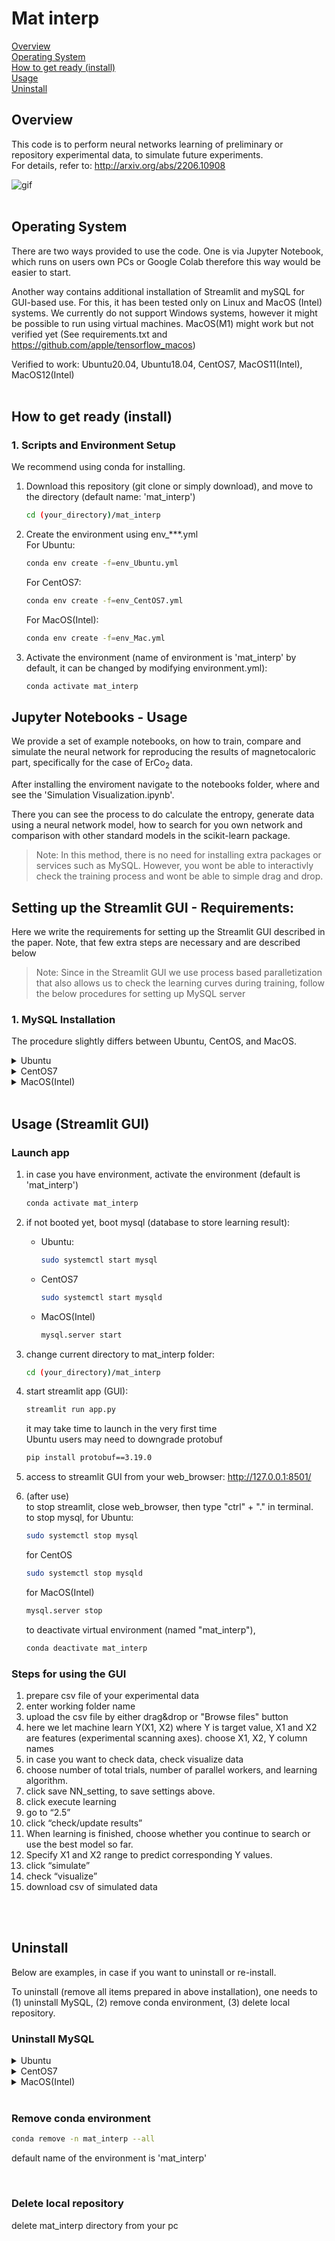 # Mat interp

[Overview](#overview)  
[Operating System](#operating-system)  
[How to get ready (install)](#how-to-get-ready-install)  
[Usage](#usage)  
[Uninstall](#uninstall)

## Overview
This code is to perform neural networks learning of preliminary or repository experimental data, to simulate future experiments.  
For details, refer to: http://arxiv.org/abs/2206.10908

![gif](overview.gif)
<br />
<br />

## Operating System
There are two ways provided to use the code. One is via Jupyter Notebook, which runs on users own PCs or Google Colab therefore this way would be easier to start.

Another way contains additional installation of Streamlit and mySQL for GUI-based use. For this, it has been tested only on Linux and MacOS (Intel) systems. We currently do not support Windows systems, however it might be possible to run using virtual machines.  MacOS(M1) might work but not verified yet (See requirements.txt and https://github.com/apple/tensorflow_macos)

Verified to work: Ubuntu20.04, Ubuntu18.04, CentOS7, MacOS11(Intel), MacOS12(Intel)
<br />
<br />

## How to get ready (install)

### 1. Scripts and Environment Setup
We recommend using conda for installing.
1. Download this repository (git clone or simply 
download), and move to the directory (default name: 'mat_interp')
	```bash
	cd (your_directory)/mat_interp
	```
2. Create the environment using env_***.yml  
	For Ubuntu:
	```bash
	conda env create -f=env_Ubuntu.yml
	```
	For CentOS7:  
	```bash
	conda env create -f=env_CentOS7.yml
	```
	For MacOS(Intel):  
	```bash
	conda env create -f=env_Mac.yml
	```


3. Activate the environment (name of environment is 'mat_interp' by default, it can be changed by modifying environment.yml):
	```bash
	conda activate mat_interp
	```


## Jupyter Notebooks  - Usage
We provide a set of example notebooks, on how to train, compare and simulate the neural network for reproducing the results of magnetocaloric part, specifically for the case of ErCo<sub>2</sub> data.

After installing the enviroment navigate to the notebooks folder, where and see the 'Simulation Visualization.ipynb'. 

There you can see the process to do calculate the entropy, generate data using a neural network model, how to search for you own network and comparison with other standard models in the scikit-learn package.

> Note: In this method, there is no need for installing extra packages or services such as MySQL. However, you wont be able to interactivly check the training process and wont be able to simple drag and drop.

## Setting up the Streamlit GUI - Requirements:
Here we write the requirements for setting up the Streamlit GUI described in the paper. Note, that few extra steps are necessary and are described below

> Note: Since in the Streamlit GUI we use process based paralletization that also allows us to check the learning curves during training, follow the below procedures for setting up MySQL server
### 1. MySQL Installation
The procedure slightly differs between Ubuntu, CentOS, and MacOS.


<details><summary>Ubuntu</summary><div>

#### Installation
1. update apt just in case  
	```bash
	sudo apt update
	```
2. check available package
	```bash
	apt-cache policy mysql-server
	```
	v.8.0.x or v.5.7.x are recommended.  
	...suppose "8.0.22-0ubuntu0.20.04.2" is shown as candidate,
3. simulate installation
	```bash
	apt-get install -s mysql-server=8.0.22-0ubuntu0.20.04.2
	```
	if there is no error, let's install them
4. install
	```bash
	sudo apt-get install mysql-server=8.0.22-0ubuntu0.20.04.2
	```
	mysql-server, mysql-client and other required packages will be installed.
#### Setup
1. set password for root
	```bash
	sudo mysql_secure_installation
	```
	set your password
2. keep answering yes, until the script "mysql_secure_installation" ends
3. login to MySQL  
	```bash
	sudo mysql
	```
4. run the SQL script file then exit:
	```bash
	mysql> source createdb.sql
	mysql> exit;
	```
	The script will make a database named "Mat_interp", and make a user "mat_user_1" with password, and give a privilege to this user to modify the database Mat_interp. You can modify them by editing createdb.sql.
5. edit a configuration file ".my.cnf" for mysql.  Here we write password for user1 who is allowed to modify only Mat_interp database.  

	```bash  
	vi ~/.my.cnf  
	```  
	you can use other editors as well. add(write) the following to .my.cnf and save  

	[client]  
	user = mat_user_1  
	password = mat_user_1_P  
	
	Then, confine the accessibility of the file to the current user only  
	```bash  
	chmod 600 ~/.my.cnf  
	```  

	modify config.ini in mat_interp folder if you change username and password
	
	then, confine the accessibility of the file to the current user only:
	```bash
	chmod 600 config.ini
	```
	From now on, "config.ini" will be referenced from executing "app.py", and you do not need to enter password each time.  You can modify the setting to make things safer.

6. check if mysql is booted  
	```bash
	systemctl status mysql
	```
    - in case it is not started:  
		```bash
		sudo systemctl start mysql
		```  
    - in case you want to stop mysql:  
		```bash
		sudo systemctl stop mysql  
		```
</div></details>


<details><summary>CentOS7</summary><div> 

#### Installation
1. delete MariaDB, which is installed by default but may compete with MySQL  
	- make sure what MariaDB packages you have  
		```bash
		rpm -qa | grep aria
		```
	- remove MariDB-related things  
		```bash
		sudo yum remove mariadb-libs
		```
2.  enable access to repository for MySQL
	- download yum-repository, go to 
		http://dev.mysql.com/downloads/repo/yum/  
		and choose RPM for “Red Hat Enterprise Linux 7”  
		(you do not need to register, you can choose "No thanks, just start my download.")
3. install the downloaded RPM  
	```bash
	sudo yum localinstall   mysql80-community-release-el7-6.noarch.rpm
	```
	modify RPM name if downloaded version is different
4. install MySQL8.0  
	```bash
	sudo yum install —enablerepo=mysql80-community mysql-community-server
	```  
	in case you have GPG key issue ([Errno 14] curl#37 - "Couldn't open file /etc/pki/rpm-gpg/RPM-GPG-KEY-mysql-2022"), try below and retry yum install:
	```bash
	sudo rpm --import https://repo.mysql.com/RPM-GPG-KEY-mysql-2022
	```


#### Setup
1. start mysql server, then check the generated initial password for root  
	```bash
	sudo systemctl start mysqld
	cat /var/log/mysqld.log | grep password
	```
2. change password from initial one, using "mysql_secure_installation"
	```bash
	mysql_secure_installation
	```
	after changing password for root, keep answering yes until "All done!" appears  
3. login to MySQL, using the password just set above  
	```bash
	mysql -u root -p
	```
4. run the SQL script file then exit:
	```bash
	mysql> source createdb.sql
	mysql> exit;
	```
	The script will make a database named "Mat_interp", and make a user "mat_user_1" with password, and give a privilege to this user to modify the database Mat_interp. You can modify them by editing createdb.sql.
5. edit a configuration file ".my.cnf" for mysql.  Here we write password for user1 who is allowed to modify only Mat_interp database.

	```bash  
	vi ~/.my.cnf  
	```  
	you can use other editors as well. add(write) the following to .my.cnf and save  

	[client]  
	user = mat_user_1  
	password = mat_user_1_P  
	
	Then, confine the accessibility of the file to the current user only  
	```bash  
	chmod 600 ~/.my.cnf  
	```  

	modify config.ini in mat_interp folder if you change username and password
	
	then, confine the accessibility of the file to the current user only:
	```bash
	chmod 600 config.ini
	```
	From now on, "config.ini" will be referenced from executing "app.py", and you do not need to enter password each time.  You can modify the setting to make things safer.  

6. check if mysql is booted  
	```bash
	systemctl status mysqld
	```

    - in case it is not started:  
		```bash
		sudo systemctl start mysqld
		```
    - in case you want to stop mysql:  
		```bash
		sudo systemctl stop mysqld  
		```
</div></details>



<details><summary>MacOS(Intel)</summary><div>

#### Installation
1. (In case it is not installed) install Homebrew, which helps installation of MySQL
	```bash
	/usr/bin/ruby -e "$(curl -fsSL https://raw.githubusercontent.com/Homebrew/install/master/install)"
	```
2. Install MySQL using Homebrew
	```bash
	brew install mysql@8.0
	```

<!--
3. set path for mysql
	```bash
	echo 'export PATH="/usr/local/opt/mysql@8.0/bin:$PATH"' >> ~/.zshrc  
	source ~/.zshrc
	```
	in case you are using other shell, modify ".zshrc" to corresponding one
-->

#### Setup
1. launch mysql and set password for root
	```bash  
	mysql.server start
	mysql_secure_installation
	```
	set your password
2. keep answering yes, until the script "mysql_secure_installation" ends
3. login to mysql, using the password set above 
	```bash
	mysql -u root -p
	```
4. run the SQL script file then exit:
	```bash
	mysql> source createdb.sql
	mysql> exit;
	```
	The script will make a database named "Mat_interp", and make a user "mat_user_1" with password, and give a privilege to this user to modify the database Mat_interp. You can modify them by editing createdb.sql.
5. edit a configuration file ".my.cnf" for mysql.  Here we write password for user1 who is allowed to modify only Mat_interp database.  

	```bash  
	vi ~/.my.cnf  
	```  
	you can use other editors as well. add(write) the following to .my.cnf and save  

	[client]  
	user = mat_user_1  
	password = mat_user_1_P  
	
	Then, confine the accessibility of the file to the current user only  
	```bash  
	chmod 600 ~/.my.cnf  
	```  

	modify config.ini in mat_interp folder if you change username and password
	
	then, confine the accessibility of the file to the current user only:
	```bash
	chmod 600 config.ini
	```
	From now on, "config.ini" will be referenced from executing "app.py", and you do not need to enter password each time.  You can modify the setting to make things safer.

6. check if mysql server is booted  
	```bash
	mysql.server status
	```

    - in case it is not started:  
		```bash
		mysql.server start
		```
    - in case you want to stop mysql server:  
		```bash
		mysql.server stop  
		```
</div></details>




<br />


## Usage (Streamlit GUI)
### Launch app
  1. in case you have environment, activate the environment (default is 'mat_interp')
		```bash
		conda activate mat_interp
		```
  2. if not booted yet, boot mysql (database to store learning result):
	
		- Ubuntu:
			```bash
			sudo systemctl start mysql
			```  

		- CentOS7  
			```bash
			sudo systemctl start mysqld
			```  

		- MacOS(Intel)
			```bash
			mysql.server start
			```		
  3. change current directory to mat_interp folder:
		```bash
		cd (your_directory)/mat_interp
		```
  4. start streamlit app (GUI):
		```bash
		streamlit run app.py
		```
		it may take time to launch in the very first time  
		Ubuntu users may need to downgrade protobuf
		```bash
		pip install protobuf==3.19.0
		```
  5. access to streamlit GUI from your web_browser:
	http://127.0.0.1:8501/

  6. (after use)  
  	to stop streamlit, close web_browser, then type "ctrl" + "." in terminal.  
	to stop mysql, for Ubuntu:  
		```bash  
		sudo systemctl stop mysql  
		```  
		for CentOS  
		```bash  
		sudo systemctl stop mysqld  
		```  
		for MacOS(Intel)  
		```bash  
		mysql.server stop  
		```  
		to deactivate virtual environment (named "mat_interp"),  
		```bash  
		conda deactivate mat_interp  
		```  




### Steps for using the GUI
  1. prepare csv file of your experimental data
  1. enter working folder name
  1. upload the csv file by either drag&drop or "Browse files" button
  1. here we let machine learn Y(X1, X2)  where Y is target value, X1 and X2 are features (experimental scanning axes).  choose X1, X2, Y column names
  1. in case you want to check data, check visualize data
  2. choose number of total trials, number of parallel workers, and learning algorithm.
  2. click save NN_setting, to save settings above.
  2. click execute learning
  2. go to “2.5”
  2. click “check/update results”
  2.  When learning is finished, choose whether you continue to search or use the best model so far.
  3.  Specify X1 and X2 range to predict corresponding Y values.
  3.  click “simulate”
  3.  check “visualize”
  3.  download csv of simulated data


<br />
<br />


## Uninstall
Below are examples, in case if you want to uninstall or re-install. 

To uninstall (remove all items prepared in above installation), one needs to (1) uninstall MySQL, (2) remove conda environment, (3) delete local repository.  

### Uninstall MySQL

<details><summary>Ubuntu</summary><div>  

1. stop(if running) and remove MySQL server  
	```bash
	sudo systemctl stop mysql
	sudo apt remove --purge mysql-server
	sudo apt remove --purge mysql-client
	sudo apt remove --purge mysql-common
	```
1. remove left database files(if they still exist)
	```bash 
	sudo rm -r /etc/mysql /var/lib/mysql
	```
1. remove other dependencies packages
	```bash 
	sudo apt autoremove --purge
	sudo rm -rf ~/.my.cnf
	```
</div></details>


<details><summary>CentOS7</summary><div>  

1. list of mysql-related items installed  
	```bash
	rpm -qa | grep -i mysql  
	```

1. stop mysql server(if running) and remove those
	```bash
	sudo systemctl stop mysqld
	sudo yum remove mysql*
	sudo rm -rf /var/lib/mysql
	sudo rm -rf ~/.my.cnf
	```
</div>
</details>


<details><summary>MacOS(Intel)</summary><div> 

Here, we assume that it was installed via Homebrew
1. stop mysql server(if running) and uninstall mysql
	```bash
	mysql.server stop
	brew uninstall mysql
	```
	
2. remove all directries and files (ignore some of them when they do not exist)  
	```bash
	sudo rm -rf /usr/local/Cellar/mysql*
	sudo rm -rf /usr/local/bin/mysql*
	sudo rm -rf /usr/local/var/mysql*
	sudo rm -rf /usr/local/etc/my.cnf
	sudo rm -rf /usr/local/share/mysql*
	sudo rm -rf /usr/local/opt/mysql*
	sudo rm -rf ~/.my.cnf
	```
3. make sure if anything is left
	```bashS
	```

</div>
</details>

<br />

### Remove conda environment
```bash
conda remove -n mat_interp --all
```
default name of the environment is 'mat_interp'

<br />

### Delete local repository
delete mat_interp directory from your pc